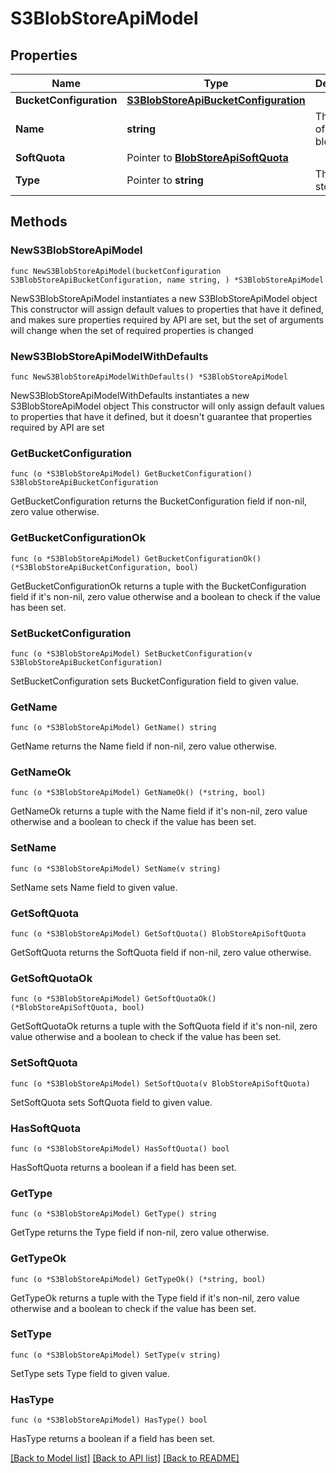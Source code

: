 # S3BlobStoreApiModel

## Properties

Name | Type | Description | Notes
------------ | ------------- | ------------- | -------------
**BucketConfiguration** | [**S3BlobStoreApiBucketConfiguration**](S3BlobStoreApiBucketConfiguration.md) |  | 
**Name** | **string** | The name of the S3 blob store. | 
**SoftQuota** | Pointer to [**BlobStoreApiSoftQuota**](BlobStoreApiSoftQuota.md) |  | [optional] 
**Type** | Pointer to **string** | The blob store type. | [optional] [readonly] 

## Methods

### NewS3BlobStoreApiModel

`func NewS3BlobStoreApiModel(bucketConfiguration S3BlobStoreApiBucketConfiguration, name string, ) *S3BlobStoreApiModel`

NewS3BlobStoreApiModel instantiates a new S3BlobStoreApiModel object
This constructor will assign default values to properties that have it defined,
and makes sure properties required by API are set, but the set of arguments
will change when the set of required properties is changed

### NewS3BlobStoreApiModelWithDefaults

`func NewS3BlobStoreApiModelWithDefaults() *S3BlobStoreApiModel`

NewS3BlobStoreApiModelWithDefaults instantiates a new S3BlobStoreApiModel object
This constructor will only assign default values to properties that have it defined,
but it doesn't guarantee that properties required by API are set

### GetBucketConfiguration

`func (o *S3BlobStoreApiModel) GetBucketConfiguration() S3BlobStoreApiBucketConfiguration`

GetBucketConfiguration returns the BucketConfiguration field if non-nil, zero value otherwise.

### GetBucketConfigurationOk

`func (o *S3BlobStoreApiModel) GetBucketConfigurationOk() (*S3BlobStoreApiBucketConfiguration, bool)`

GetBucketConfigurationOk returns a tuple with the BucketConfiguration field if it's non-nil, zero value otherwise
and a boolean to check if the value has been set.

### SetBucketConfiguration

`func (o *S3BlobStoreApiModel) SetBucketConfiguration(v S3BlobStoreApiBucketConfiguration)`

SetBucketConfiguration sets BucketConfiguration field to given value.


### GetName

`func (o *S3BlobStoreApiModel) GetName() string`

GetName returns the Name field if non-nil, zero value otherwise.

### GetNameOk

`func (o *S3BlobStoreApiModel) GetNameOk() (*string, bool)`

GetNameOk returns a tuple with the Name field if it's non-nil, zero value otherwise
and a boolean to check if the value has been set.

### SetName

`func (o *S3BlobStoreApiModel) SetName(v string)`

SetName sets Name field to given value.


### GetSoftQuota

`func (o *S3BlobStoreApiModel) GetSoftQuota() BlobStoreApiSoftQuota`

GetSoftQuota returns the SoftQuota field if non-nil, zero value otherwise.

### GetSoftQuotaOk

`func (o *S3BlobStoreApiModel) GetSoftQuotaOk() (*BlobStoreApiSoftQuota, bool)`

GetSoftQuotaOk returns a tuple with the SoftQuota field if it's non-nil, zero value otherwise
and a boolean to check if the value has been set.

### SetSoftQuota

`func (o *S3BlobStoreApiModel) SetSoftQuota(v BlobStoreApiSoftQuota)`

SetSoftQuota sets SoftQuota field to given value.

### HasSoftQuota

`func (o *S3BlobStoreApiModel) HasSoftQuota() bool`

HasSoftQuota returns a boolean if a field has been set.

### GetType

`func (o *S3BlobStoreApiModel) GetType() string`

GetType returns the Type field if non-nil, zero value otherwise.

### GetTypeOk

`func (o *S3BlobStoreApiModel) GetTypeOk() (*string, bool)`

GetTypeOk returns a tuple with the Type field if it's non-nil, zero value otherwise
and a boolean to check if the value has been set.

### SetType

`func (o *S3BlobStoreApiModel) SetType(v string)`

SetType sets Type field to given value.

### HasType

`func (o *S3BlobStoreApiModel) HasType() bool`

HasType returns a boolean if a field has been set.


[[Back to Model list]](../README.md#documentation-for-models) [[Back to API list]](../README.md#documentation-for-api-endpoints) [[Back to README]](../README.md)


